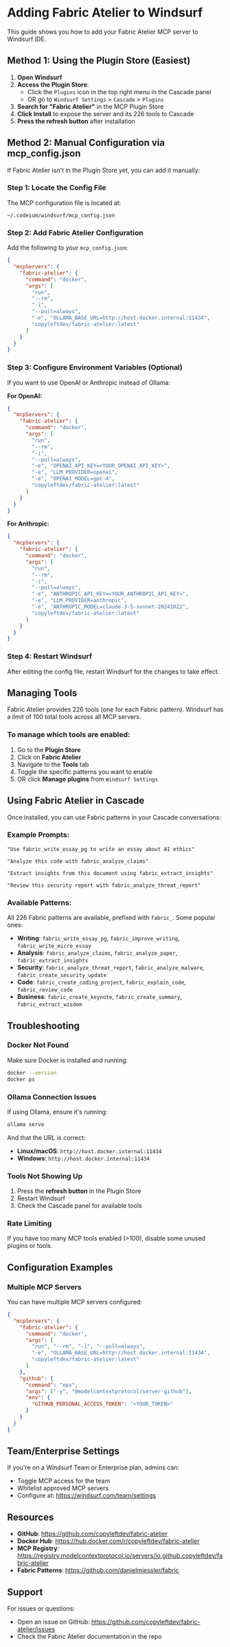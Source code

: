 # Adding Fabric Atelier to Windsurf

This guide shows you how to add your Fabric Atelier MCP server to Windsurf IDE.

## Method 1: Using the Plugin Store (Easiest)

1. **Open Windsurf**
2. **Access the Plugin Store**:
   - Click the `Plugins` icon in the top right menu in the Cascade panel
   - OR go to `Windsurf Settings` > `Cascade` > `Plugins`
3. **Search for "Fabric Atelier"** in the MCP Plugin Store
4. **Click Install** to expose the server and its 226 tools to Cascade
5. **Press the refresh button** after installation

## Method 2: Manual Configuration via mcp_config.json

If Fabric Atelier isn't in the Plugin Store yet, you can add it manually:

### Step 1: Locate the Config File

The MCP configuration file is located at:
```
~/.codeium/windsurf/mcp_config.json
```

### Step 2: Add Fabric Atelier Configuration

Add the following to your `mcp_config.json`:

```json
{
  "mcpServers": {
    "fabric-atelier": {
      "command": "docker",
      "args": [
        "run",
        "--rm",
        "-i",
        "--pull=always",
        "-e", "OLLAMA_BASE_URL=http://host.docker.internal:11434",
        "copyleftdev/fabric-atelier:latest"
      ]
    }
  }
}
```

### Step 3: Configure Environment Variables (Optional)

If you want to use OpenAI or Anthropic instead of Ollama:

**For OpenAI:**
```json
{
  "mcpServers": {
    "fabric-atelier": {
      "command": "docker",
      "args": [
        "run",
        "--rm",
        "-i",
        "--pull=always",
        "-e", "OPENAI_API_KEY=<YOUR_OPENAI_API_KEY>",
        "-e", "LLM_PROVIDER=openai",
        "-e", "OPENAI_MODEL=gpt-4",
        "copyleftdev/fabric-atelier:latest"
      ]
    }
  }
}
```

**For Anthropic:**
```json
{
  "mcpServers": {
    "fabric-atelier": {
      "command": "docker",
      "args": [
        "run",
        "--rm",
        "-i",
        "--pull=always",
        "-e", "ANTHROPIC_API_KEY=<YOUR_ANTHROPIC_API_KEY>",
        "-e", "LLM_PROVIDER=anthropic",
        "-e", "ANTHROPIC_MODEL=claude-3-5-sonnet-20241022",
        "copyleftdev/fabric-atelier:latest"
      ]
    }
  }
}
```

### Step 4: Restart Windsurf

After editing the config file, restart Windsurf for the changes to take effect.

## Managing Tools

Fabric Atelier provides 226 tools (one for each Fabric pattern). Windsurf has a limit of 100 total tools across all MCP servers.

### To manage which tools are enabled:

1. Go to the **Plugin Store**
2. Click on **Fabric Atelier**
3. Navigate to the **Tools** tab
4. Toggle the specific patterns you want to enable
5. OR click **Manage plugins** from `Windsurf Settings`

## Using Fabric Atelier in Cascade

Once installed, you can use Fabric patterns in your Cascade conversations:

### Example Prompts:

```
"Use fabric_write_essay_pg to write an essay about AI ethics"

"Analyze this code with fabric_analyze_claims"

"Extract insights from this document using fabric_extract_insights"

"Review this security report with fabric_analyze_threat_report"
```

### Available Patterns:

All 226 Fabric patterns are available, prefixed with `fabric_`. Some popular ones:

- **Writing**: `fabric_write_essay_pg`, `fabric_improve_writing`, `fabric_write_micro_essay`
- **Analysis**: `fabric_analyze_claims`, `fabric_analyze_paper`, `fabric_extract_insights`
- **Security**: `fabric_analyze_threat_report`, `fabric_analyze_malware`, `fabric_create_security_update`
- **Code**: `fabric_create_coding_project`, `fabric_explain_code`, `fabric_review_code`
- **Business**: `fabric_create_keynote`, `fabric_create_summary`, `fabric_extract_wisdom`

## Troubleshooting

### Docker Not Found
Make sure Docker is installed and running:
```bash
docker --version
docker ps
```

### Ollama Connection Issues
If using Ollama, ensure it's running:
```bash
ollama serve
```

And that the URL is correct:
- **Linux/macOS**: `http://host.docker.internal:11434`
- **Windows**: `http://host.docker.internal:11434`

### Tools Not Showing Up
1. Press the **refresh button** in the Plugin Store
2. Restart Windsurf
3. Check the Cascade panel for available tools

### Rate Limiting
If you have too many MCP tools enabled (>100), disable some unused plugins or tools.

## Configuration Examples

### Multiple MCP Servers

You can have multiple MCP servers configured:

```json
{
  "mcpServers": {
    "fabric-atelier": {
      "command": "docker",
      "args": [
        "run", "--rm", "-i", "--pull=always",
        "-e", "OLLAMA_BASE_URL=http://host.docker.internal:11434",
        "copyleftdev/fabric-atelier:latest"
      ]
    },
    "github": {
      "command": "npx",
      "args": ["-y", "@modelcontextprotocol/server-github"],
      "env": {
        "GITHUB_PERSONAL_ACCESS_TOKEN": "<YOUR_TOKEN>"
      }
    }
  }
}
```

## Team/Enterprise Settings

If you're on a Windsurf Team or Enterprise plan, admins can:
- Toggle MCP access for the team
- Whitelist approved MCP servers
- Configure at: https://windsurf.com/team/settings

## Resources

- **GitHub**: https://github.com/copyleftdev/fabric-atelier
- **Docker Hub**: https://hub.docker.com/r/copyleftdev/fabric-atelier
- **MCP Registry**: https://registry.modelcontextprotocol.io/servers/io.github.copyleftdev/fabric-atelier
- **Fabric Patterns**: https://github.com/danielmiessler/fabric

## Support

For issues or questions:
- Open an issue on GitHub: https://github.com/copyleftdev/fabric-atelier/issues
- Check the Fabric Atelier documentation in the repo
